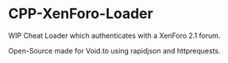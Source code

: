 # CPP-XenForo-Loader
WIP Cheat Loader which authenticates with a XenForo 2.1 forum.

 Open-Source made for Void.to using rapidjson and httprequests.
